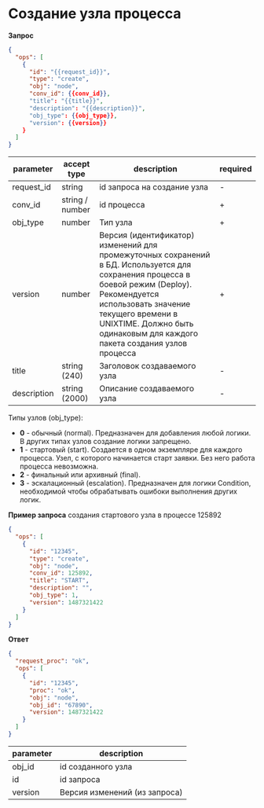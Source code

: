# Создание узла процесса

**Запрос**
```json
{
  "ops": [
    {
      "id": "{{request_id}}",
      "type": "create",
      "obj": "node",
      "conv_id": {{conv_id}},
      "title": "{{title}}",
      "description": "{{description}}",
      "obj_type": {{obj_type}},
      "version": {{version}}
    }
  ]
}
```

| parameter | accept type | description | required |
| --- | --- | --- | --- |
| request_id | string | id запроса на создание узла | - |
| conv_id | string / number | id процесса | + |
| obj_type | number | Тип узла | + |
| version | number | Версия (идентификатор) изменений для промежуточных сохранений в БД. Используется для сохранения процесса в боевой режим (Deploy). Рекомендуется использовать значение текущего времени в UNIXTIME. Должно быть одинаковым для каждого пакета создания узлов процесса | + |
| title | string (240) | Заголовок создаваемого узла | - |
| description | string (2000) | Описание создаваемого узла | - |

Типы узлов (obj_type):

* **0** - обычный (normal). Предназначен для добавления любой логики. В других типах узлов создание логики запрещено.
* **1** - стартовый (start). Создается в одном экземпляре для каждого процесса. Узел, с которого начинается старт заявки. Без него работа процесса невозможна.
* **2** - финальный или архивный (final).
* **3** - эскалационный (escalation). Предназначен для логики Condition, необходимой чтобы обрабатывать ошибоки выполнения других логик.

**Пример запроса** создания стартового узла в процессе 125892

```json
{
  "ops": [
    {
      "id": "12345",
      "type": "create",
      "obj": "node",
      "conv_id": 125892,
      "title": "START",
      "description": "",
      "obj_type": 1,
      "version": 1487321422
    }
  ]
}
```

**Ответ**
```json
{
  "request_proc": "ok",
  "ops": [
    {
      "id": "12345",
      "proc": "ok",
      "obj": "node",
      "obj_id": "67890",
      "version": 1487321422
    }
  ]
}
```

| parameter | description |
| --- | --- |
| obj_id | id созданного узла |
| id | id запроса |
| version | Версия изменений (из запроса) |
